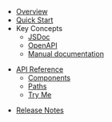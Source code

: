 * [Overview](/content/product_overview)
* [Quick Start](/content/quick_start)
* Key Concepts
    * [JSDoc](/content/concepts/jsdoc)
    * [OpenAPI](/content/concepts/openapi)
    * [Manual documentation](/content/concepts/manual)
<!-- api_open -->
* [API Reference](/content/api_reference)
	* [Components](/content/api/components)
	* [Paths](/content/api/paths)
	* [Try Me](/content/api/try)
<!-- api_close -->
<!-- sdk_open -->
<!-- sdk_close -->
* [Release Notes](/content/release_notes)